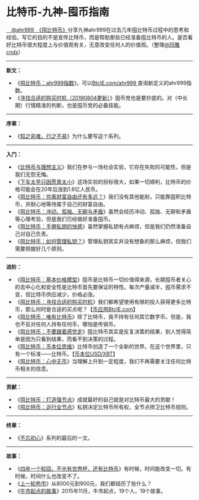 # 比特币-九神-囤币指南

 [　@ahr999　](https://weibo.com/ahr999)[《囤比特币》](http://ahr999.com/xubtc.htm)分享九神ahr999在过去几年囤比特币过程中的思考和经验。写它的目的不是宣传比特币，而是帮助那些已经准备囤比特币的人。是否看好比特币很大程度上与价值观有关，无意改变任何人的价值观。（整理[@玛雅cndx](http://jdoge.com/)）

***

**新文：**

*   《[囤比特币：ahr999指数](https://weibo.com/ttarticle/p/show?id=2309404441088189399138)》。可以[BtcIE.com/ahr999 ](https://btcie.com/ahr999/)查询新定义的ahr999指数。
*   《[寻找合适的购买时机（20190804更新）](https://weibo.com/ttarticle/p/show?id=2309404401520245342246)》囤币党也是要抄底的。对（中长期）行情精准的判断，也是囤币党的必备技能。

***
**序章：**

*   《[知之非难，行之不易](xu-zhang)》为什么要写这个系列。

***
**入门：**

*   《[比特币与理想主义](di-yi-zhang)》我们在参与一场社会实验，它存在失败的可能性，但是我们无怨无悔。
*   《[下车太早只因愿景太小](di-er-zhang)》这场实验的目标很大，如果一切顺利，比特币的价格可能会在20年后涨到1.6亿人民币。
*   《[囤比特币：你离财富自由还有多远？](di-er-san)》我们没有其他能耐，只能靠囤积比特币，并耐心地等待属于自己的财富自由。
*   《[囤比特币：冲动、孤独、无聊与矛盾](di-si-zhang)》虽然会经历冲动、孤独、无聊和矛盾等心理考验，但是我们已经做好准备囤币。
*   《[囤比特币：手握私钥的快感](di-wu-zhang)》虽然掌握私钥有点麻烦，但是我们仍然准备自己对自己负责。
*   《[囤比特币：如何管理私钥？](di-liu-zhang)》管理私钥其实并没有想象的那么麻烦，但我们需要把握好几个原则。

***
**进阶：**

*   《[囤比特币：基本价格模型](di-qi-zhang)》囤币是比特币一切价值得来源，长期囤币者关心的去中心化和安全性是比特币首先要保证的特性。每次产量减半，囤币需求不变，但比特币供应减少，价格必涨。
*   《[囤比特币：寻找合适的购买时机](di-ba-zhang)》我们都希望使用有限的投入获得更多比特币，那么何时是合适的买点呢？【[币应用BtcIE.com](http://btcie.com)】
*   《[囤比特币：唯有比特币](di-jiu-zhang)》除了比特币，我不持有任何其它数字币。但是，我也不反对任何人持有任何币，哪怕是传销币。
*   《[囤比特币：不要跟着感觉走](di-shi-zhang)》囤比特币其实是反复决策的结果，别人觉得简单是因为只看到结果，而看不到决策的过程。
*   《[囤比特币：币本位思维](di-shi-yi-zhang)》比特币创造了一个全新的世界。在这个世界里，只有一个标准——比特币。【[币本位USD/XBT](http://btcie.com/btc)】
*   《[囤比特币：心中无币](di-shi-er-zhang)》当理解上升到一定程度，我们不再需要关注任何比特币相关的信息。

***

**贡献：**

*   《[囤比特币：打造强节点](di-shi-san-zhang)》成就最好的自己就是对比特币最大的贡献！
*   《[囤比特币：运行全节点](di-shi-si-zhang)》私钥决定比特币所有权，全节点捍卫比特币规则。

***
**终章：**

*   《[不忘初心](zhong-zhang)》系列的最后的一文。

***
**故事：**

*   《[四年一个轮回，不光有世界杯，还有比特币](gu-shi-yi)》有时候，时间能改变一切。有时候，时间什么也改变不了。
*   《[上一轮熊市](gu-shi-er)》从8000元到900元，我们都经历了些什么？
*   《[牛市起点的故事](gu-shi-san)》2015年11月，牛市起点，19个人，19个故事。
